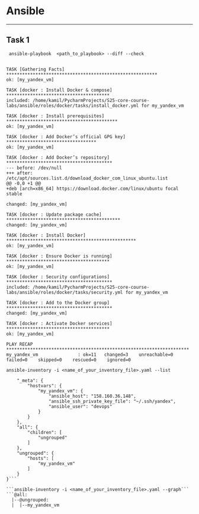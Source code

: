 # Ansible
---
## Task 1
``` ansible-playbook  <path_to_playbook> --diff --check```
```PLAY [install Docker] **********************************************************

TASK [Gathering Facts] *********************************************************
ok: [my_yandex_vm]

TASK [docker : Install Docker & compose] ***************************************
included: /home/kamil/PycharmProjects/S25-core-course-labs/ansible/roles/docker/tasks/install_docker.yml for my_yandex_vm

TASK [docker : Install prerequisites] ******************************************
ok: [my_yandex_vm]

TASK [docker : Add Docker’s official GPG key] **********************************
ok: [my_yandex_vm]

TASK [docker : Add Docker’s repository] ****************************************
--- before: /dev/null
+++ after: /etc/apt/sources.list.d/download_docker_com_linux_ubuntu.list
@@ -0,0 +1 @@
+deb [arch=x86_64] https://download.docker.com/linux/ubuntu focal stable

changed: [my_yandex_vm]

TASK [docker : Update package cache] *******************************************
changed: [my_yandex_vm]

TASK [docker : Install Docker] *************************************************
ok: [my_yandex_vm]

TASK [docker : Ensure Docker is running] ***************************************
ok: [my_yandex_vm]

TASK [docker : Security configurations] ****************************************
included: /home/kamil/PycharmProjects/S25-core-course-labs/ansible/roles/docker/tasks/security.yml for my_yandex_vm

TASK [docker : Add to the Docker group] ****************************************
changed: [my_yandex_vm]

TASK [docker : Activate Docker services] ***************************************
ok: [my_yandex_vm]

PLAY RECAP *********************************************************************
my_yandex_vm               : ok=11   changed=3    unreachable=0    failed=0    skipped=0    rescued=0    ignored=0
```

```ansible-inventory -i <name_of_your_inventory_file>.yaml --list```

```{
    "_meta": {
        "hostvars": {
            "my_yandex_vm": {
                "ansible_host": "158.160.36.148",
                "ansible_ssh_private_key_file": "~/.ssh/yandex",
                "ansible_user": "devops"
            }
        }
    },
    "all": {
        "children": [
            "ungrouped"
        ]
    },
    "ungrouped": {
        "hosts": [
            "my_yandex_vm"
        ]
    }
}```

```ansible-inventory -i <name_of_your_inventory_file>.yaml --graph```
```@all:
  |--@ungrouped:
  |  |--my_yandex_vm
```
